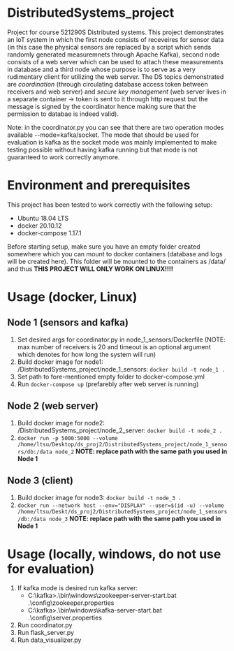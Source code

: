 # DistributedSystems_project

Project for course 521290S Distributed systems. This project demonstrates an IoT system in which the first node consists of receveires for sensor data (in this case the physical sensors are replaced by a script which sends randomly generated measuremnets through Apache Kafka), second node consists of a web server which can be used to attach these measurements in database and a third node whose purpose is to serve as a very rudimentary client for utilizing the web server. The DS topics demonstrated are *coordination* (through circulating database access token between receivers and web server) and *secure key management* (web server lives in a separate container -> token is sent to it through http request but the message is signed by the coordinator hence making sure that the permission to databae is indeed valid).

Note: in the coordinator.py you can see that there are two operation modes available --mode=kafka/socket. The mode that should be used for evaluation is kafka as the socket mode was mainly implemented to make testing possible without having kafka running but that mode is not guaranteed to work correctly anymore.

# Environment and prerequisites
This project has been tested to work correctly with the following setup:
- Ubuntu 18.04 LTS
- docker 20.10.12
- docker-compose 1.17.1

Before starting setup, make sure you have an empty folder created somewhere which you can mount to docker containers (database and logs will be created here). This folder will be mounted to the containers as /data/ and thus **THIS PROJECT WILL ONLY WORK ON LINUX!!!!**

# Usage (docker, Linux)
## Node 1 (sensors and kafka)
1. Set desired args for coordinator.py in node_1_sensors/Dockerfile (NOTE: max number of receivers is 20 and timeout is an optional argument which denotes for how long the system will run)
2. Build docker image for node1: /DistributedSystems_project/node_1_sensors: `docker build -t node_1 .`
3. Set path to fore-mentioned empty folder to docker-compose.yml
4. Run `docker-compose up` (prefarebly after web server is running)

## Node 2 (web server)
1. Build docker image for node2: /DistributedSystems_project/node_2_server: `docker build -t node_2 .`
2. `docker run -p 5000:5000 --volume /home/ltsu/Desktop/ds_proj2/DistributedSystems_project/node_1_sensors/db:/data node_2` **NOTE: replace path with the same path you used in Node 1**

## Node 3 (client)
1. Build docker image for node3: `docker build -t node_3 .`
2. `docker run --network host --env="DISPLAY" --user=$(id -u) --volume /home/ltsu/Deskt/ds_proj2/DistributedSystems_project/node_1_sensors/db:/data node_3` **NOTE: replace path with the same path you used in Node 1**


# Usage (locally, windows, do not use for evaluation)
1. If kafka mode is desired run kafka server:
    - C:\kafka>.\bin\windows\zookeeper-server-start.bat .\config\zookeeper.properties
    - C:\kafka>.\bin\windows\kafka-server-start.bat .\config\server.properties
2. Run coordinator.py
3. Run flask_server.py
4. Run data_visualizer.py
